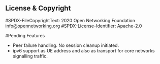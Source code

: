 License & Copyright
----

#SPDX-FileCopyrightText: 2020 Open Networking Foundation <info@opennetworking.org>
#SPDX-License-Identifier: Apache-2.0

#Pending Features

- Peer failure handling. No session cleanup initiated.  
- ipv6 support as UE address and also as transport for core networks signalling traffic.

